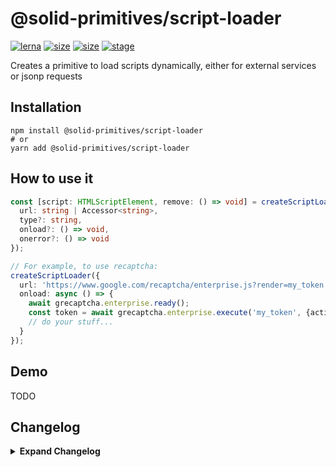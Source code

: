 # @solid-primitives/script-loader

[![lerna](https://img.shields.io/badge/maintained%20with-lerna-cc00ff.svg?style=for-the-badge)](https://lerna.js.org/)
[![size](https://img.shields.io/bundlephobia/minzip/@solid-primitives/script-loader?style=for-the-badge)](https://bundlephobia.com/package/@solid-primitives/script-loader)
[![size](https://img.shields.io/npm/v/@solid-primitives/script-loader?style=for-the-badge)](https://www.npmjs.com/package/@solid-primitives/script-loader)
[![stage](https://img.shields.io/endpoint?style=for-the-badge&url=https%3A%2F%2Fraw.githubusercontent.com%2Fdavedbase%2Fsolid-primitives%2Fstage-badges%2Fassets%2Fbadges%2Fstage-3.json)](https://github.com/davedbase/solid-primitives#contribution-process)

Creates a primitive to load scripts dynamically, either for external services or jsonp requests

## Installation

```
npm install @solid-primitives/script-loader
# or
yarn add @solid-primitives/script-loader
```

## How to use it

```ts
const [script: HTMLScriptElement, remove: () => void] = createScriptLoader({
  url: string | Accessor<string>,
  type?: string,
  onload?: () => void,
  onerror?: () => void
});

// For example, to use recaptcha:
createScriptLoader({
  url: 'https://www.google.com/recaptcha/enterprise.js?render=my_token'
  onload: async () => {
    await grecaptcha.enterprise.ready();
    const token = await grecaptcha.enterprise.execute('my_token', {action: 'login'});
    // do your stuff...
  }
});
```

## Demo

TODO

## Changelog

<details>
<summary><b>Expand Changelog</b></summary>

0.0.100

Initial release.

1.0.2

Release first first with CJS support.

</details>

